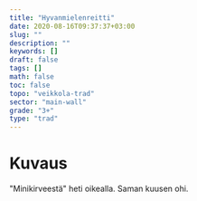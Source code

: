 ```yaml
---
title: "Hyvanmielenreitti"
date: 2020-08-16T09:37:37+03:00
slug: ""
description: ""
keywords: []
draft: false
tags: []
math: false
toc: false
topo: "veikkola-trad"
sector: "main-wall"
grade: "3+"
type: "trad"
---
```


# Kuvaus

"Minikirveestä" heti oikealla. Saman kuusen ohi.